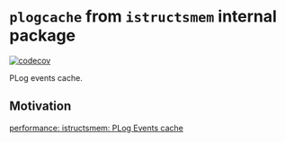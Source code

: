 # `plogcache` from `istructsmem` internal package

[![codecov](https://codecov.io/gh/voedger/voedger/branch/main/graph/badge.svg?token=1O1pA6zdYs)](https://codecov.io/gh/voedger/voedger/istructsmem/internal/plogcache)

PLog events cache.

## Motivation

[performance: istructsmem: PLog Events cache](https://github.com/voedger/voedger/issues/455)

